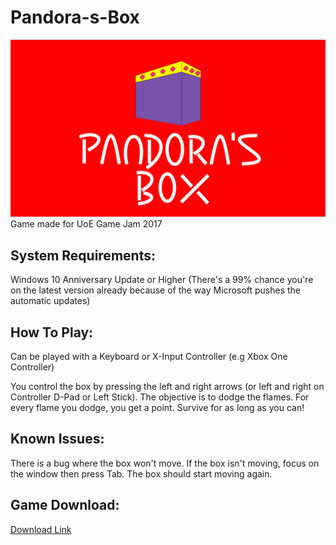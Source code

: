 # Pandora-s-Box
![alt-text](https://github.com/colinkiama/Pandora-s-Box/blob/master/GitHubLogo.png)
Game made for UoE Game Jam 2017

## System Requirements:
Windows 10 Anniversary Update or Higher (There's a 99% chance you're on the latest version already because of the way Microsoft pushes the automatic updates)

## How To Play:
Can be played with a Keyboard or X-Input Controller (e.g Xbox One Controller)

You control the box by pressing the left and right arrows (or left and right on Controller D-Pad or Left Stick). 
The objective is to dodge the flames. For every flame you dodge, you get a point. Survive for as long as you can!

## Known Issues:
There is a bug where the box won't move. If the box isn't moving, focus on the window then press Tab. The box should start moving again.

## Game Download:
[Download Link](https://github.com/colinkiama/Pandora-s-Box/releases/tag/v1.03-Release)

